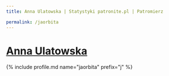 ```yaml
---
title: Anna Ulatowska | Statystyki patronite.pl | Patromierz

permalink: /jaorbita
---
```


# [Anna Ulatowska](https://patronite.pl/jaorbita)

{% include profile.md name="jaorbita" prefix="j" %}
